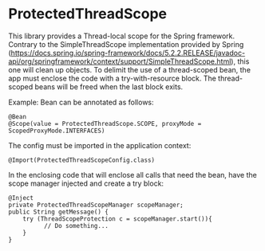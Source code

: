 # ProtectedThreadScope
This library provides a Thread-local scope for the Spring framework.
Contrary to the SimpleThreadScope implementation provided by Spring (https://docs.spring.io/spring-framework/docs/5.2.2.RELEASE/javadoc-api/org/springframework/context/support/SimpleThreadScope.html), this one will clean up objects.
To delimit the use of a thread-scoped bean, the app must enclose the code with a try-with-resource block. The thread-scoped beans will be freed when the last block exits.

Example:
Bean can be annotated as follows:

    @Bean
    @Scope(value = ProtectedThreadScope.SCOPE, proxyMode = ScopedProxyMode.INTERFACES)

The config must be imported in the application context:

    @Import(ProtectedThreadScopeConfig.class)

In the enclosing code that will enclose all calls that need the bean, have the scope manager injected and create a try block:

    @Inject
    private ProtectedThreadScopeManager scopeManager;
    public String getMessage() {
        try (ThreadScopeProtection c = scopeManager.start()){
	          // Do something...
        }
    }
